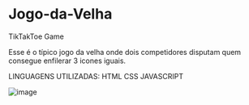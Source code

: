 # Jogo-da-Velha
TikTakToe Game

Esse é o típico jogo da velha onde dois competidores disputam quem consegue enfilerar 3 icones iguais. 

LINGUAGENS UTILIZADAS:
HTML
CSS
JAVASCRIPT

![image](https://user-images.githubusercontent.com/56135005/160295707-b13f356a-2f14-4200-ae92-727a7423c314.png)
